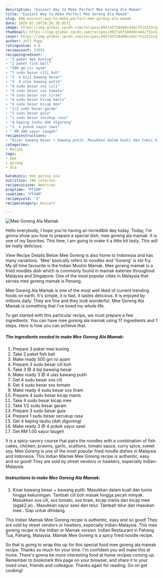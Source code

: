 ```yaml
---
description: "Easiest Way to Make Perfect Mee Goreng Ala Mamak"
title: "Easiest Way to Make Perfect Mee Goreng Ala Mamak"
slug: 606-easiest-way-to-make-perfect-mee-goreng-ala-mamak
date: 2020-07-10T20:26:38.057Z
image: https://img-global.cpcdn.com/recipes/d927a5f28dd0ce4d/751x532cq70/mee-goreng-ala-mamak-resipi-foto-utama.jpg
thumbnail: https://img-global.cpcdn.com/recipes/d927a5f28dd0ce4d/751x532cq70/mee-goreng-ala-mamak-resipi-foto-utama.jpg
cover: https://img-global.cpcdn.com/recipes/d927a5f28dd0ce4d/751x532cq70/mee-goreng-ala-mamak-resipi-foto-utama.jpg
author: Jeff Pope
ratingvalue: 4.6
reviewcount: 33054
recipeingredient:
- "3 paket mee kuning"
- "2 paket fish ball"
- "500 gm isi ayam"
- "3 sudu besar cili boh"
- "3  4 biji bawang besar"
- "3  4 ulas bawang putih"
- "4 sudu besar sos cili"
- "4 sudu besar sos tomato"
- "4 sudu besar sos tiram"
- "4 sudu besar kicap manis"
- "4 sudu besar kicap mee"
- "1/2 sudu besar garam"
- "3 sudu besar gula"
- "1 sudu besar secukup rasa"
- "4 keping tauhu dah digoreng"
- "3  4 pokok sayur sawi"
- " RM 100 sayur taugeh"
recipeinstructions:
- "Kisar bawang besar + bawang putih. Masukkan dalam kuali dan tumis hingga kekuningan. Tambah cili boh masak hingga pecah minyak. Masukkan sos cili, sos tomato, sos tiram, kicap manis dan kicap mee (agak2 je).. Masukkan sayur sawi dan telur. Tambah telur dan masukan mee.. Siap untuk dihidang."
categories:
- Recipe
tags:
- mee
- goreng
- ala

katakunci: mee goreng ala 
nutrition: 186 calories
recipecuisine: American
preptime: "PT18M"
cooktime: "PT49M"
recipeyield: "3"
recipecategory: Dessert

---
```



![Mee Goreng Ala Mamak](https://img-global.cpcdn.com/recipes/d927a5f28dd0ce4d/751x532cq70/mee-goreng-ala-mamak-resipi-foto-utama.jpg)

Hello everybody, I hope you're having an incredible day today. Today, I'm gonna show you how to prepare a special dish, mee goreng ala mamak. It is one of my favorites. This time, I am going to make it a little bit tasty. This will be really delicious.

View Recipe Details Below Mee Goreng is also home to Indonesia and has many variations. &#39;Mee&#39; basically refers to noodles and &#39;Goreng&#39; is stir fry. My all time favourite is the Indian Muslim Mamak. Mee goreng mamak is a fried noodles dish which is commonly found in mamak eateries throughout Malaysia and Singapore. One of the most popular cities in Malaysia that serves mee goreng mamak is Penang.

Mee Goreng Ala Mamak is one of the most well liked of current trending foods on earth. It's simple, it is fast, it tastes delicious. It is enjoyed by millions daily. They are fine and they look wonderful. Mee Goreng Ala Mamak is something that I've loved my whole life.


To get started with this particular recipe, we must prepare a few ingredients. You can have mee goreng ala mamak using 17 ingredients and 1 steps. Here is how you can achieve that.

<!--inarticleads1-->

##### The ingredients needed to make Mee Goreng Ala Mamak:

1. Prepare 3 paket mee kuning
1. Take 2 paket fish ball
1. Make ready 500 gm isi ayam
1. Prepare 3 sudu besar cili boh
1. Take 3 @ 4 biji bawang besar
1. Make ready 3 @ 4 ulas bawang putih
1. Get 4 sudu besar sos cili
1. Get 4 sudu besar sos tomato
1. Make ready 4 sudu besar sos tiram
1. Prepare 4 sudu besar kicap manis
1. Take 4 sudu besar kicap mee
1. Take 1/2 sudu besar garam
1. Prepare 3 sudu besar gula
1. Prepare 1 sudu besar secukup rasa
1. Get 4 keping tauhu (dah digoreng)
1. Make ready 3 @ 4 pokok sayur sawi
1. Get  RM 1.00 sayur taugeh


It is a spicy-savory course that pairs the noodles with a combination of fish cakes, chicken, prawns, garlic, scallions, tomato sauce, curry spice, sweet soy. Mee Goreng is one of the most popular fried noodle dishes in Malaysia and Indonesia. This Indian Mamak Mee Goreng recipe is authentic, easy and so good! They are sold by street vendors or hawkers, especially Indian-Malaysia. 

<!--inarticleads2-->

##### Instructions to make Mee Goreng Ala Mamak:

1. Kisar bawang besar + bawang putih. Masukkan dalam kuali dan tumis hingga kekuningan. Tambah cili boh masak hingga pecah minyak. Masukkan sos cili, sos tomato, sos tiram, kicap manis dan kicap mee (agak2 je).. Masukkan sayur sawi dan telur. Tambah telur dan masukan mee.. Siap untuk dihidang.


This Indian Mamak Mee Goreng recipe is authentic, easy and so good! They are sold by street vendors or hawkers, especially Indian-Malaysia. This mee goreng recipe is the Indian or Mamak version. Indian Restaurant in Pahang Tua, Pahang, Malaysia. Mamak Mee Goreng is a spicy fried noodle recipe. 

So that is going to wrap this up for this special food mee goreng ala mamak recipe. Thanks so much for your time. I'm confident you will make this at home. There's gonna be more interesting food at home recipes coming up. Remember to bookmark this page on your browser, and share it to your loved ones, friends and colleague. Thanks again for reading. Go on get cooking!
